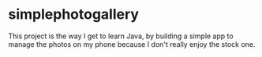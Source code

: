 # simplephotogallery
This project is the way I get to learn Java, by building a simple app to manage the photos on my phone because I don't really enjoy the stock one.
